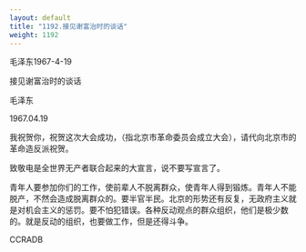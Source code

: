 ```yaml
---
layout: default
title: "1192.接见谢富治时的谈话"
weight: 1192
---
```


毛泽东1967-4-19

接见谢富治时的谈话

毛泽东

1967.04.19

我祝贺你，祝贺这次大会成功，（指北京市革命委员会成立大会），请代向北京市的革命造反派祝贺。

致敬电是全世界无产者联合起来的大宣言，说不要写宣言了。

青年人要参加你们的工作，使前辈人不脱离群众，使青年人得到锻炼。青年人不能脱产，不然会造成脱离群众的。要半官半民。北京的形势还有反复，无政府主义就是对机会主义的惩罚。要不怕犯错误。各种反动观点的群众组织，他们是极少数的。就是反动的组织，也要做工作，但是还得斗争。

CCRADB

